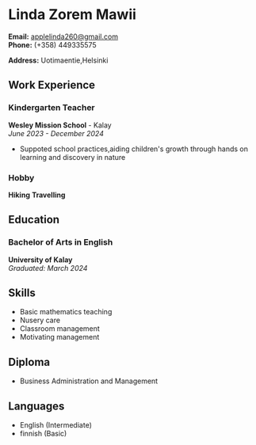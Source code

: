 # Linda Zorem Mawii

**Email:** applelinda260@gmail.com  
**Phone:** (+358) 449335575

**Address:** Uotimaentie,Helsinki

## Work Experience

### Kindergarten Teacher
**Wesley Mission School** - Kalay  
*June 2023 - December 2024*

- Suppoted school practices,aiding children's growth through hands on learning and discovery in nature

### Hobby
**Hiking**
**Travelling**

## Education

### Bachelor of Arts in English
**University of Kalay**  
*Graduated: March 2024*

## Skills

- Basic mathematics teaching
- Nusery care
- Classroom management
- Motivating management


## Diploma

- Business Administration and Management

## Languages

- English (Intermediate)
- finnish (Basic)
